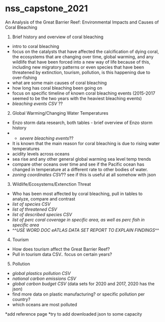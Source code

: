 # nss_capstone_2021

An Analysis of the Great Barrier Reef: Environmental Impacts and Causes of Coral Bleaching

1. Brief history and overview of coral bleaching
  - intro to coral bleaching
  - focus on the catalysts that have affected the calcification of dying coral, the ecosystems that are changing over time, global warming, and any wildlife that have been forced into a new way of life because of this, including new migratory patterns or even species that have been threatened by extinction, tourism, pollution, is this happening due to over-fishing
  - what are some main causes of coral bleaching
  - how long has coral bleaching been going on
  - focus on specific timeline of known coral bleaching events (2015-2017 seemed to be the two years with the heaviest bleaching events)
  - *bleaching events CSV* ??

2. Global Warming/Changing Water Temperatures
  - Enzo storm data research, both tables - brief overview of Enzo storm history
  - - *severe bleaching events*??
  - It is known that the main reason for coral bleaching is due to rising water temperatures
  - acidity levels across oceans
  - sea rise and any other general global warming sea level temp trends
  - compare other oceans over time and see if the Pacific ocean has changed in temperature at a different rate to other bodies of water. 
  - *zoning coordinates CSV*?? see if this is useful at all somehow with json
 
3. Wildlife/Ecosystems/Extenction Threat
- Who has been most affected by coral bleaching, pull in tables to analyze, compare and contrast
- *list of species CSV*
- *list of threatened CSV*
- *list of described species CSV*
- *list of perc coral coverage in specific area, as well as perc fish in specific area*
- ^^*USE WORD DOC eATLAS DATA SET REPORT TO EXPLAIN FINDINGS*^^

4. Tourism
- How does tourism affect the Great Barrier Reef?
- Pull in tourism data CSV.. focus on certain years? 


5. Pollution
- *global plastics pollution CSV*
- *national carbon emissions CSV*
- *global carbon budget CSV* (data sets for 2020 and 2017, 2020 has the json)
- find more data on plastic manufacturing? or specific pollution per country?
- which oceans are most polluted


*add reference page
*try to add downloaded json to some capacity
